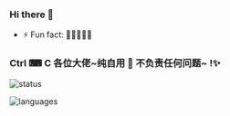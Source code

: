 ### Hi there 👋

- ⚡ Fun fact: 🔭🌱👯💬😄

<p align="left">
  <h3>
    Ctrl ⌨ C 各位大佬~纯自用 🚐 不负责任何问题~ !✨
  </h3>
</p>

<p align="left">
  <div>
    <img alt="status" src="https://github-readme-stats.vercel.app/api?username=shaGuar-svg&&theme=monokai&hide=contribs,prs&hide_border=true&include_all_commits=true&count_private=true&show_icons=true" />
  </div>
</p>

<p align="left">
  <div>
    <img alt="languages" src="https://github-readme-stats.vercel.app/api/top-langs/?username=shaGuar-svg&hide_border=true&layout=compact&card_width=445" />
  </div>
</p>
